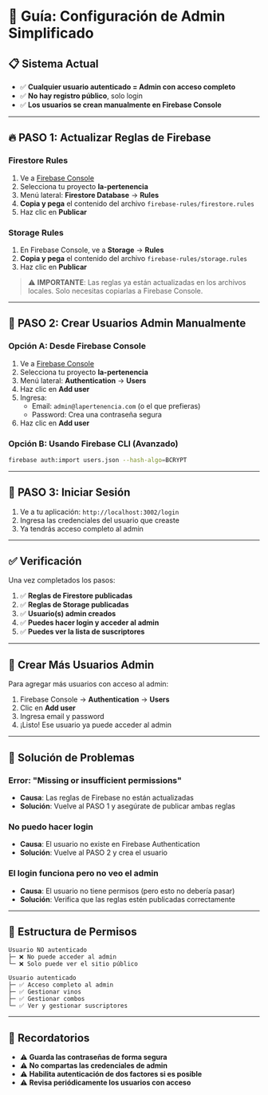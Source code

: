 # 🚀 Guía: Configuración de Admin Simplificado

## 📋 Sistema Actual

- ✅ **Cualquier usuario autenticado = Admin con acceso completo**
- ✅ **No hay registro público**, solo login
- ✅ **Los usuarios se crean manualmente en Firebase Console**

---

## 🔥 PASO 1: Actualizar Reglas de Firebase

### Firestore Rules

1. Ve a [Firebase Console](https://console.firebase.google.com/)
2. Selecciona tu proyecto **la-pertenencia**
3. Menú lateral: **Firestore Database** → **Rules**
4. **Copia y pega** el contenido del archivo `firebase-rules/firestore.rules`
5. Haz clic en **Publicar**

### Storage Rules

1. En Firebase Console, ve a **Storage** → **Rules**
2. **Copia y pega** el contenido del archivo `firebase-rules/storage.rules`
3. Haz clic en **Publicar**

> ⚠️ **IMPORTANTE**: Las reglas ya están actualizadas en los archivos locales. Solo necesitas copiarlas a Firebase Console.

---

## 👤 PASO 2: Crear Usuarios Admin Manualmente

### Opción A: Desde Firebase Console

1. Ve a [Firebase Console](https://console.firebase.google.com/)
2. Selecciona tu proyecto **la-pertenencia**
3. Menú lateral: **Authentication** → **Users**
4. Haz clic en **Add user**
5. Ingresa:
   - Email: `admin@lapertenencia.com` (o el que prefieras)
   - Password: Crea una contraseña segura
6. Haz clic en **Add user**

### Opción B: Usando Firebase CLI (Avanzado)

```bash
firebase auth:import users.json --hash-algo=BCRYPT
```

---

## 🔐 PASO 3: Iniciar Sesión

1. Ve a tu aplicación: `http://localhost:3002/login`
2. Ingresa las credenciales del usuario que creaste
3. Ya tendrás acceso completo al admin

---

## ✅ Verificación

Una vez completados los pasos:

1. ✅ **Reglas de Firestore publicadas**
2. ✅ **Reglas de Storage publicadas**
3. ✅ **Usuario(s) admin creados**
4. ✅ **Puedes hacer login y acceder al admin**
5. ✅ **Puedes ver la lista de suscriptores**

---

## 📝 Crear Más Usuarios Admin

Para agregar más usuarios con acceso al admin:

1. Firebase Console → **Authentication** → **Users**
2. Clic en **Add user**
3. Ingresa email y password
4. ¡Listo! Ese usuario ya puede acceder al admin

---

## 🚨 Solución de Problemas

### Error: "Missing or insufficient permissions"

- **Causa**: Las reglas de Firebase no están actualizadas
- **Solución**: Vuelve al PASO 1 y asegúrate de publicar ambas reglas

### No puedo hacer login

- **Causa**: El usuario no existe en Firebase Authentication
- **Solución**: Vuelve al PASO 2 y crea el usuario

### El login funciona pero no veo el admin

- **Causa**: El usuario no tiene permisos (pero esto no debería pasar)
- **Solución**: Verifica que las reglas estén publicadas correctamente

---

## 🎯 Estructura de Permisos

```
Usuario NO autenticado
├─ ❌ No puede acceder al admin
└─ ❌ Solo puede ver el sitio público

Usuario autenticado
├─ ✅ Acceso completo al admin
├─ ✅ Gestionar vinos
├─ ✅ Gestionar combos
└─ ✅ Ver y gestionar suscriptores
```

---

## 📧 Recordatorios

- ⚠️ **Guarda las contraseñas de forma segura**
- ⚠️ **No compartas las credenciales de admin**
- ⚠️ **Habilita autenticación de dos factores si es posible**
- ⚠️ **Revisa periódicamente los usuarios con acceso**
